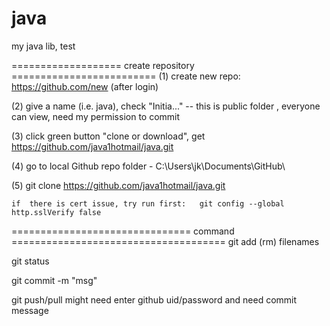 # java
my java lib, test




=================== create repository =========================
(1) create new repo: https://github.com/new   (after login)

(2) give a name (i.e. java), check "Initia..."  --  this is public folder , everyone can view, need my permission to commit

(3) click green button "clone or download", get https://github.com/java1hotmail/java.git

(4) go to local Github repo folder -  C:\Users\jk\Documents\GitHub\

(5) git clone https://github.com/java1hotmail/java.git

	if  there is cert issue, try run first:   git config --global http.sslVerify false
	
=============================== command =====================================
git add (rm) filenames

git status 

git commit -m "msg" 

git push/pull   might need enter github uid/password   and need commit message

